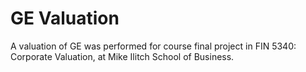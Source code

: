 # GE Valuation
A valuation of GE was performed for course final project in FIN 5340: Corporate Valuation, at Mike Ilitch School of Business.
